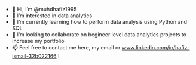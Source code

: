- 👋 Hi, I’m @muhdhafiz1995
- 👀 I’m interested in data analytics
- 🌱 I’m currently learning how to perform data analysis using Python and SQL
- 💞️ I’m looking to collaborate on begineer level data analytics projects to increase my portfolio
- 📫 Feel free to contact me here, my email or www.linkedin.com/in/hafiz-ismail-32b022166 !

<!---
muhdhafiz1995/muhdhafiz1995 is a ✨ special ✨ repository because its `README.md` (this file) appears on your GitHub profile.
You can click the Preview link to take a look at your changes.
--->
